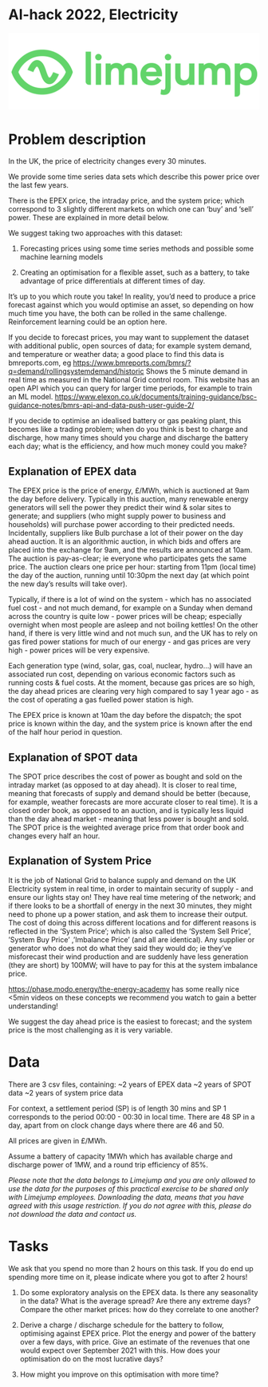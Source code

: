 # AI-hack 2022, Electricity

![alt](limejump-logo.png)


# Problem description


In the UK, the price of electricity changes every 30 minutes.

We provide some time series data sets which describe this power price over the last few years. 

There is the EPEX price, the intraday price, and the system price; which correspond to 3 slightly different markets on which one can ‘buy’ and ‘sell’ power. These are explained in more detail below.

We suggest taking two approaches with this dataset:
1)	Forecasting prices using some time series methods and possible some machine learning models

2)	Creating an optimisation for a flexible asset, such as a battery, to take advantage of price differentials at different times of day.

It’s up to you which route you take! In reality, you’d need to produce a price forecast against which you would optimise an asset, so depending on how much time you have, the both can be rolled in the same challenge. Reinforcement learning could be an option here.  

If you decide to forecast prices, you may want to supplement the dataset with additional public, open sources of data; for example system demand, and temperature or weather data; a good place to find this data is bmreports.com, eg 
https://www.bmreports.com/bmrs/?q=demand/rollingsystemdemand/historic
Shows the 5 minute demand in real time as measured in the National Grid control room. 
This website has an open API which you can query for larger time periods, for example to train an ML model.
https://www.elexon.co.uk/documents/training-guidance/bsc-guidance-notes/bmrs-api-and-data-push-user-guide-2/

If you decide to optimise an idealised battery or gas peaking plant, this becomes like a trading problem; when do you think is best to charge and discharge, how many times should you charge and discharge the battery each day; what is the efficiency, and how much money could you make?

## Explanation of EPEX data
The EPEX price is the price of energy, £/MWh, which is auctioned at 9am the day before delivery. Typically in this auction, many renewable energy generators will sell the power they predict their wind & solar sites to generate; and suppliers (who might supply power to business and households) will purchase power according to their predicted needs. Incidentally, suppliers like Bulb purchase a lot of their power on the day ahead auction. It is an algorithmic auction, in which bids and offers are placed into the exchange for 9am, and the results are announced at 10am. The auction is pay-as-clear; ie everyone who participates gets the same price. The auction clears one price per hour: starting from 11pm (local time) the day of the auction, running until 10:30pm the next day (at which point the new day’s results will take over). 

Typically, if there is a lot of wind on the system - which has no associated fuel cost - and not much demand, for example on a Sunday when demand across the country is quite low - power prices will be cheap; especially overnight when most people are asleep and not boiling kettles! On the other hand, if there is very little wind and not much sun, and the UK has to rely on gas fired power stations for much of our energy - and gas prices are very high - power prices will be very expensive.

Each generation type (wind, solar, gas, coal, nuclear, hydro…) will have an associated run cost, depending on various economic factors such as running costs & fuel costs. At the moment, because gas prices are so high, the day ahead prices are clearing very high compared to say 1 year ago - as the cost of operating a gas fuelled power station is high.

The EPEX price is known at 10am the day before the dispatch; the spot price is known within the day, and the system price is known after the end of the half hour period in question.

## Explanation of SPOT data

The SPOT price describes the cost of power as bought and sold on the intraday market (as opposed to at day ahead). It is closer to real time, meaning that forecasts of supply and demand should be better (because, for example, weather forecasts are more accurate closer to real time). It is a closed order book, as opposed to an auction, and is typically less liquid than the day ahead market - meaning that less power is bought and sold. The SPOT price is the weighted average price from that order book and changes every half an hour. 

## Explanation of System Price

It is the job of National Grid to balance supply and demand on the UK Electricity system in real time, in order to maintain security of supply - and ensure our lights stay on! They have real time metering of the network; and if there looks to be a shortfall of energy in the next 30 minutes, they might need to phone up a power station, and ask them to increase their output. The cost of doing this across different locations and for different reasons is reflected in the ‘System Price’; which is also called the ‘System Sell Price’, ’System Buy Price’ ,’Imbalance Price’ (and all are identical). Any supplier or generator who does not do what they said they would do; ie they’ve misforecast their wind production and are suddenly have less generation (they are short) by 100MW; will have to pay for this at the system imbalance price. 
 
https://phase.modo.energy/the-energy-academy has some really nice <5min videos on these concepts we recommend you watch to gain a better understanding!

We suggest the day ahead price is the easiest to forecast; and the system price is the most challenging as it is very variable.


# Data

There are 3 csv files, containing:
~2 years of EPEX data
~2 years of SPOT data 
~2 years of system price data 

For context, a settlement period (SP) is of length 30 mins and SP 1 corresponds to the period 00:00 - 00:30 in local time. There are 48 SP in a day, apart from on clock change days where there are 46 and 50.

All prices are given in £/MWh.

Assume a battery of capacity 1MWh which has available charge and discharge power of 1MW, and a round trip efficiency of 85%.

*Please note that the data belongs to Limejump and you are only allowed to use the data for the purposes of this practical exercise to be shared only with Limejump employees. Downloading the data, means that you have agreed with this usage restriction. If you do not agree with this, please do not download the data and contact us.*

# Tasks

We ask that you spend no more than 2 hours on this task. 
If you do end up spending more time on it, please indicate where you got to after 2 hours!

1.	Do some exploratory analysis on the EPEX data. Is there any seasonality in the data? What is the average spread? Are there any extreme days? Compare the other market prices: how do they correlate to one another?

2.	Derive a charge / discharge schedule for the battery to follow, optimising against EPEX price. Plot the energy and power of the battery over a few days, with price. Give an estimate of the revenues that one would expect over September 2021 with this. How does your optimisation do on the most lucrative days?

3.	How might you improve on this optimisation with more time?


